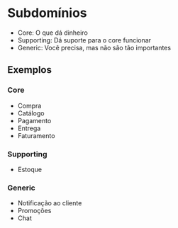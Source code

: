 # Subdomínios

- Core: O que dá dinheiro
- Supporting: Dá suporte para o core funcionar
- Generic: Você precisa, mas não são tão importantes

## Exemplos 

### Core
- Compra
- Catálogo
- Pagamento
- Entrega
- Faturamento

### Supporting

- Estoque

### Generic

- Notificação ao cliente
- Promoções
- Chat

